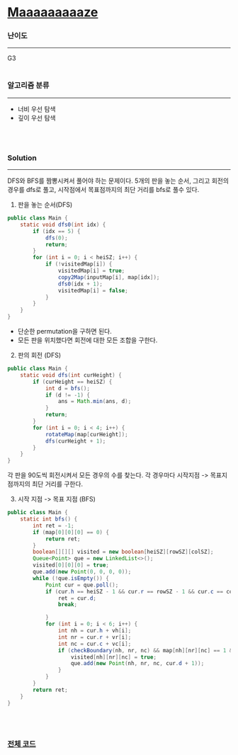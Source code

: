# [Maaaaaaaaaze](https://www.acmicpc.net/problem/16985)

### 난이도

***
G3
<br><br>

### 알고리즘 분류

***

* 너비 우선 탐색
* 깊이 우선 탐색

<br><br>

### Solution

***

DFS와 BFS를 짬뽕시켜서 풀어야 하는 문제이다. 5개의 판을 놓는 순서, 그리고 회전의 경우를 dfs로 풀고, 시작점에서 목표점까지의 최단 거리를 bfs로 풀수 있다.

1. 판을 놓는 순서(DFS)

```java
public class Main {
    static void dfs0(int idx) {
        if (idx == 5) {
            dfs(0);
            return;
        }
        for (int i = 0; i < heiSZ; i++) {
            if (!visitedMap[i]) {
                visitedMap[i] = true;
                copy2Map(inputMap[i], map[idx]);
                dfs0(idx + 1);
                visitedMap[i] = false;
            }
        }
    }
}
```

* 단순한 permutation을 구하면 된다.
* 모든 판을 위치했다면 회전에 대한 모든 조합을 구한다.

2. 판의 회전 (DFS)

```java
public class Main {
    static void dfs(int curHeight) {
        if (curHeight == heiSZ) {
            int d = bfs();
            if (d != -1) {
                ans = Math.min(ans, d);
            }
            return;
        }
        for (int i = 0; i < 4; i++) {
            rotateMap(map[curHeight]);
            dfs(curHeight + 1);
        }
    }
}
```

각 판을 90도씩 회전시켜서 모든 경우의 수를 찾는다. 각 경우마다 시작지점 -> 목표지점까지의 최단 거리를 구한다.

3. 시작 지점 -> 목표 지점 (BFS)

```java
public class Main {
    static int bfs() {
        int ret = -1;
        if (map[0][0][0] == 0) {
            return ret;
        }
        boolean[][][] visited = new boolean[heiSZ][rowSZ][colSZ];
        Queue<Point> que = new LinkedList<>();
        visited[0][0][0] = true;
        que.add(new Point(0, 0, 0, 0));
        while (!que.isEmpty()) {
            Point cur = que.poll();
            if (cur.h == heiSZ - 1 && cur.r == rowSZ - 1 && cur.c == colSZ - 1) {
                ret = cur.d;
                break;

            }
            for (int i = 0; i < 6; i++) {
                int nh = cur.h + vh[i];
                int nr = cur.r + vr[i];
                int nc = cur.c + vc[i];
                if (checkBoundary(nh, nr, nc) && map[nh][nr][nc] == 1 && !visited[nh][nr][nc]) {
                    visited[nh][nr][nc] = true;
                    que.add(new Point(nh, nr, nc, cur.d + 1));
                }
            }
        }
        return ret;
    }
}
```

<br><br>

### [전체 코드](https://github.com/Jungmin-Seo0527/CodingTest/blob/main/src/dfs_bfs/BOJ16985_Maaaaaaaaaze.java)
